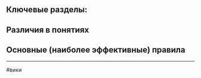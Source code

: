 ## Ключевые разделы:

## Различия в понятиях 

## Основные (наиболее эффективные) правила 














---
#вики 